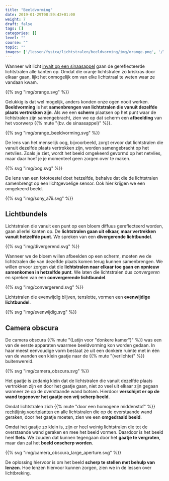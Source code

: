 ```yaml
---
title: "Beeldvorming"
date: 2019-01-29T08:59:42+01:00
weight: 7
draft: false
tags: []
categories: []
level: ""
course: ""
topic: ""
images: ['/lessen/fysica/lichtstralen/beeldvorming/img/orange.png', '/lessen/fysica/lichtstralen/beeldvorming/img/orange_beeldvorming.png', '/lessen/fysica/lichtstralen/beeldvorming/img/oog.png', '/lessen/fysica/lichtstralen/beeldvorming/img/sony_a7ii.png', '/lessen/fysica/lichtstralen/beeldvorming/img/divergerend.png', '/lessen/fysica/lichtstralen/beeldvorming/img/convergerend.png', '/lessen/fysica/lichtstralen/beeldvorming/img/evenwijdig.png', '/lessen/fysica/lichtstralen/beeldvorming/img/camera_obscura.png', '/lessen/fysica/lichtstralen/beeldvorming/img/camera_obscura_large_aperture.png']
---
```

Wanneer wit licht [invalt op een sinaasappel](../absorberen_reflecteren_doorlaten#reflectie-absorptie)
gaan de gereflecteerde lichtstralen alle kanten op. Omdat die oranje
lichtstralen zo kriskras door elkaar gaan, lijkt het onmogelijk om van elke
lichtstraal te weten waar ze vandaan kwam.

{{% svg "img/orange.svg" %}}

Gelukkig is dat wel mogelijk, anders konden onze ogen nooit werken.
**Beeldvorming** is het **samenbrengen van lichtstralen die vanuit dezelfde
plaats vertrokken zijn**. Als we een **scherm** plaatsen op het punt waar de
lichtstralen zijn samengebracht, zien we op dat scherm een **afbeelding** van
het voorwerp {{% mute "(bv. de sinaasappel)" %}}.

{{% svg "img/orange_beeldvorming.svg" %}}

De lens van het menselijk oog, bijvoorbeeld, zorgt ervoor dat lichtstralen die
vanuit dezelfde plaats vertrokken zijn, worden samengebracht op het netvlies.
Zoals je ziet, wordt het beeld omgekeerd gevormd op het netvlies, maar daar
hoef je je momenteel geen zorgen over te maken.

{{% svg "img/oog.svg" %}}

De lens van een fototoestel doet hetzelfde, behalve dat die de lichtstralen
samenbrengt op een lichtgevoelige sensor. Ook hier krijgen we een omgekeerd beeld.

{{% svg "img/sony_a7ii.svg" %}}

## Lichtbundels
Lichtstralen die vanuit een punt op een bloem diffuus gereflecteerd worden,
gaan allerlei kanten op. De **lichtstralen gaan uit elkaar, maar vertrekken
vanuit hetzelfde punt**. We spreken van een **divergerende lichtbundel**.

{{% svg "img/divergerend.svg" %}}

Wanneer we de bloem willen afbeelden op een scherm, moeten we de lichtstralen
die van dezelfde plaats komen terug kunnen samenbrengen. We willen ervoor
zorgen dat die **lichtstralen naar elkaar toe gaan en opnieuw samenkomen in
hetzelfde punt**. We laten die lichtstralen dus *convergeren* en spreken van
een **convergerende lichtbundel**.

{{% svg "img/convergerend.svg" %}}

Lichtstralen die evenwijdig blijven, tenslotte, vormen een **evenwijdige lichtbundel**.

{{% svg "img/evenwijdig.svg" %}}

## Camera obscura
De camera obscura {{% mute "(Latijn voor \"donkere kamer\")" %}} was een van de
eerste apparaten waarmee beeldvorming kon worden gedaan. In haar meest
eenvoudige vorm bestaat ze uit een donkere ruimte met in één van de
wanden een klein gaatje naar de {{% mute "(verlichte)" %}}
buitenwereld.

{{% svg "img/camera_obscura.svg" %}}

Het gaatje is zodanig klein dat de lichtstralen die vanuit dezelfde plaats
vertrokken zijn en door het gaatje gaan, niet zo veel uit elkaar zijn gegaan
wanneer ze op de overstaande wand botsen. Hierdoor **verschijnt er op de wand
tegenover het gaatje een vrij scherp beeld**.

Omdat lichtstralen zich {{% mute "door een homogene middenstof" %}}
[rechtlijnig voortplanten](../voortplanting#lichtstralen-gaan-in-een-rechte-lijn) en
alle lichtstralen die op de overstaande wand geraken, door het gaatje
moeten, zien we een **omgedraaid beeld**.

Omdat het gaatje zo klein is, zijn er heel weinig lichtstralen die tot de
overstaande wand geraken en mee het beeld vormen. Daardoor is het beeld heel
**flets**. We zouden dat kunnen tegengaan door het **gaatje te vergroten**,
maar dan zal het **beeld onscherp worden**.

{{% svg "img/camera_obscura_large_aperture.svg" %}}

De oplossing hiervoor is om het beeld **scherp te stellen met behulp van
lenzen**. Hoe lenzen hiervoor kunnen zorgen, zien we in de lessen over
lichtbreking.
